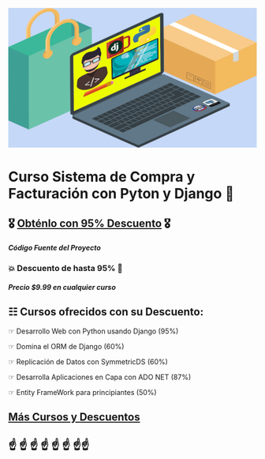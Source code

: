 ![Curso Sistema de Compra y Facturación con Pyton y Django](logo.png)
# Curso Sistema de Compra y Facturación con Pyton y Django 🐍 
##  🎖️ [Obténlo con 95% Descuento](http://bit.ly/DJFULL-BLOG12019)  🎖️

##### Código Fuente del Proyecto

### 💥 Descuento de hasta 95% 💓
##### Precio $9.99 en cualquier curso

## ☷ Cursos ofrecidos con su Descuento:

☞ Desarrollo Web con Python usando Django (95%)

☞ Domina el ORM de Django (60%)

☞ Replicación de Datos con SymmetricDS (60%)

☞ Desarrolla Aplicaciones en Capa con ADO NET (87%)

☞ Entity FrameWork para principiantes (50%)

##  [Más Cursos y Descuentos](https://goo.gl/JndrRP) 

## ☝ ☝ ☝ ☝ ☝ ☝ ☝☝
